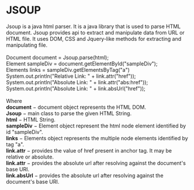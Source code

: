 # JSOUP
Jsoup is a java html parser. It is a java library that is used to parse HTML document. Jsoup provides api to extract and manipulate data from URL or HTML file. It uses DOM, CSS and Jquery-like methods for extracting and manipulating file.</br></br>
Document document = Jsoup.parse(html);</br>
Element sampleDiv = document.getElementById("sampleDiv");</br>
Elements links = sampleDiv.getElementsByTag("a")</br>
System.out.println("Relative Link: " + link.attr("href"));</br>
System.out.println("Absolute Link: " + link.attr("abs:href"));</br>
System.out.println("Absolute Link: " + link.absUrl("href"));</br></br>
Where</br>
**document** − document object represents the HTML DOM.</br>
**Jsoup** − main class to parse the given HTML String.</br>
**html** − HTML String.</br>
**sampleDiv** − Element object represent the html node element identified by id "sampleDiv".</br>
**links** − Elements object represents the multiple node elements identified by tag "a".</br>
**link.attr** − provides the value of href present in anchor tag. It may be relative or absolute.</br>
**link.attr** − provides the absolute url after resolving against the document's base URI.</br>
**link.absUrl** − provides the absolute url after resolving against the document's base URI.</br>
